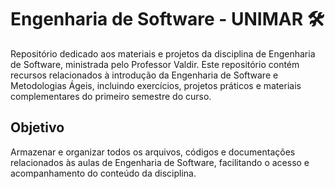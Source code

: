 # Engenharia de Software - UNIMAR 🛠️

Repositório dedicado aos materiais e projetos da disciplina de Engenharia de Software, ministrada pelo Professor Valdir. Este repositório contém recursos relacionados à introdução da Engenharia de Software e Metodologias Ágeis, incluindo exercícios, projetos práticos e materiais complementares do primeiro semestre do curso.

## Objetivo
Armazenar e organizar todos os arquivos, códigos e documentações relacionados às aulas de Engenharia de Software, facilitando o acesso e acompanhamento do conteúdo da disciplina.
